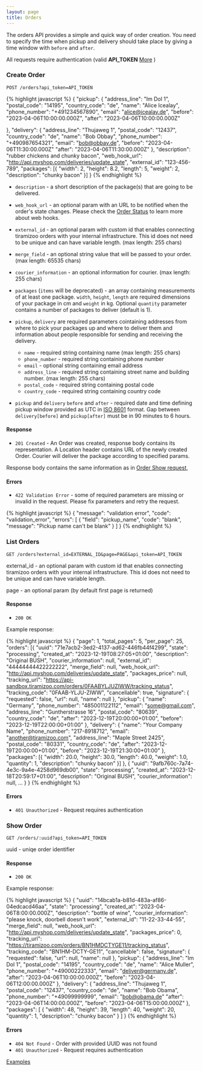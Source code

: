 ```yaml
---
layout: page
title: Orders
---
```


The orders API provides a simple and quick way of order creation.
You need to specify the time when pickup and delivery should take place by giving a time window with `before`
and `after`.

All requests require authentication (valid **API_TOKEN**  [More](/#api_tokens) )

### Create Order

```
POST /orders?api_token=API_TOKEN
```
{% highlight javascript %}
{
  "pickup": {
    "address_line": "Im Dol 1",
    "postal_code": "14195",
    "country_code": "de",
    "name": "Alice Icealay",
    "phone_number": "+491234567890",
    "email": "alice@icealay.de",
    "before": "2023-04-06T10:00:00.000Z",
    "after": "2023-04-06T10:00:00.000Z"

  },
  "delivery": {
    "address_line": "Thujaweg 1",
    "postal_code": "12437",
    "country_code": "de",
    "name": "Bob Obbay",
    "phone_number": "+490987654321",
    "email": "bob@obbay.de",
    "before": "2023-04-06T11:30:00.000Z"
    "after": "2023-04-06T11:30:00.000Z"
  },
  "description": "rubber chickens and chunky bacon",
  "web_hook_url": "http://api.myshop.com/deliveries/update_state",
  "external_id": "123-456-789",
  "packages": [{
    "width": 2,
    "height": 8.2,
    "length": 5,
    "weight": 2,
    "description": "chunky bacon"
  }]
}
{% endhighlight %}

* `description` - a short description of the package(s) that are going to
  be delivered.
* `web_hook_url` - an optional param with an URL to be notified when the
  order's state changes. Please check the [Order Status](/order_status.html)
  to learn more about web hooks.
* `external_id` - an optional param with custom id that enables connecting
  tiramizoo orders with your internal infrastructure. This id does not need
  to be unique and can have variable length. (max length: 255 chars)
* `merge_field` - an optional string value that will be passed to your order. (max length: 65535 chars)
* `courier_information` - an optional information for courier. (max length: 255 chars)
* `packages` (`items` will be deprecated) - an array containing measurements of at least one package.
  `width`, `height`, `length` are required dimensions of your package
  in cm and `weight` in kg. Optional `quantity` parameter contains a
  number of packages to deliver (default is 1).
* `pickup`, `delivery` are required parameters cointaining addresses
   from where to pick your packages up and where to deliver them and information
   about people responsible for sending and receiving the delivery.
  * `name` - required string containing name (max length: 255 chars)
  * `phone_number` - required string containing phone number
  * `email` - optional string containing email address
  * `address_line` - required string containing street name and
    building number. (max length: 255 chars)
  * `postal_code` - required string containing postal code
  * `country_code` - required string containing country code

* `pickup` and `delivery` `before` and  `after` - required date and time defining pickup window provided as UTC in [ISO 8601](http://en.wikipedia.org/wiki/ISO_8601) format. Gap between `delivery[before]` and `pickup[after]` must be in 90 minutes to 6 hours.

#### Response

* `201 Created` - An Order was created, response body contains its
  representation. A Location header contains URL of the newly created
  Order. Courier will deliver the package according to specified
  params.

Response body contains the same information as in [Order Show request](/orders.html#show_order),

#### Errors

* `422 Validation Error` - some of required parameters are missing or
  invalid in the request. Please fix parameters and retry the request.

{% highlight javascript %}
{
  "message": "validation error",
  "code": "validation_error",
  "errors": [
    {
      "field": "pickup_name",
      "code": "blank",
      "message": "Pickup name can't be blank"
    }
  ]
}
{% endhighlight %}

### List Orders

```
GET /orders?external_id=EXTERNAL_ID&page=PAGE&api_token=API_TOKEN
```

external_id - an optional param with custom id that enables connecting tiramizoo orders with your internal infrastructure. This id does not need
  to be unique and can have variable length.

page - an optional param (by default first page is returned)

#### Response

* `200 OK`

Example response:

{% highlight javascript %}
{
  "page": 1,
  "total_pages": 5,
  "per_page": 25,
  "orders": [{
    "uuid": "71e7acb2-3ed2-4137-ad62-446fb44f4299",
    "state": "processing",
    "created_at": "2023-12-19T08:27:05+01:00",
    "description": "Original BUSH",
    "courier_information": null,
    "external_id": "44444444422222222",
    "merge_field": null,
    "web_hook_url": "http://api.myshop.com/deliveries/update_state",
    "packages_price": null,
    "tracking_url": "https://api-sandbox.tiramizoo.com/orders/0FAABYLJUZIWW/tracking_status",
    "tracking_code": "0FAAB-YLJU-ZIWW",
    "cancellable": true,
    "signature": {
      "requested": false,
      "url": null,
      "name": null
    },
    "pickup": {
      "name": "Germany",
      "phone_number": "485001122112",
      "email": "some@gmail.com",
      "address_line": "Guntherstrasse 16",
      "postal_code": "80639",
      "country_code": "de",
      "after": "2023-12-19T20:00:00+01:00",
      "before": "2023-12-19T22:00:00+01:00"
    },
    "delivery": {
      "name": "Your Company Name",
      "phone_number": "217-8918712",
      "email": "another@tiramizoo.com",
      "address_line": "Maple Street 2425",
      "postal_code": "80331",
      "country_code": "de",
      "after": "2023-12-19T20:00:00+01:00",
      "before": "2023-12-19T21:30:00+01:00"
    },
    "packages": [{
      "width": 20.0,
      "height": 30.0,
      "length": 40.0,
      "weight": 1.0,
      "quantity": 1,
      "description": "chunky bacon"
    }]
  }, {
    "uuid": "9afb760c-7a74-4e3c-9a4e-4258d969db00",
    "state": "processing",
    "created_at": "2023-12-18T20:59:17+01:00",
    "description": "Original BUSH",
    "courier_information": null,
    ...
  }
}
{% endhighlight %}

#### Errors

* `401 Unauthorized` - Request requires authentication


### Show Order

```
GET /orders/:uuid?api_token=API_TOKEN
```

uuid - uniqe order identifier

#### Response

* `200 OK`

Example response:

{% highlight javascript %}
{
  "uuid": "14bcab1a-b81d-483a-af86-04edcacd46aa",
  "state": "processing",
  "created_at": "2023-04-06T8:00:00.000Z",
  "description": "bottle of wine",
  "courier_information": "please knock, doorbell doesn't work",
  "external_id": "11-22-33-44-55",
  "merge_field": null,
  "web_hook_url": "http://api.myshop.com/deliveries/update_state",
  "packages_price": 0,
  "tracking_url": "https://tiramizoo.com/orders/BN1HMDCTYGE11/tracking_status",
  "tracking_code": "BN1HM-DCTY-GE11",
  "cancellable": false,
  "signature": {
    "requested": false,
    "url": null,
    "name": null
  },
  "pickup": {
    "address_line": "Im Dol 1",
    "postal_code": "14195",
    "country_code": "de",
    "name": "Alice Muller",
    "phone_number": "+49000222333",
    "email": "deliver@germany.de",
    "after": "2023-04-06T10:00:00.000Z",
    "before": "2023-04-06T12:00:00.000Z"
  },
  "delivery": {
    "address_line": "Thujaweg 1",
    "postal_code": "12437",
    "country_code": "de",
    "name": "Bob Obama",
    "phone_number": "+49099999999",
    "email": "bob@obama.de"
    "after": "2023-04-06T14:00:00.000Z",
    "before": "2023-04-06T15:00:00.000Z"
  },
  "packages": [
    {
      "width": 48,
      "height": 39,
      "length": 40,
      "weight": 20,
      "quantity": 1,
      "description": "chunky bacon"
    }
  ]
}
{% endhighlight %}

#### Errors

* `404 Not Found` - Order with provided UUID was not found
* `401 Unauthorized` - Request requires authentication

[Examples](/sandbox.html#bulk_orders)
